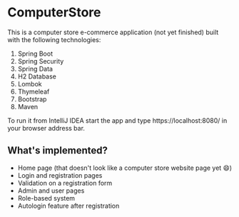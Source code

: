 # ComputerStore
This is a computer store e-commerce application (not yet finished) built with the following technologies:
1. Spring Boot 
2. Spring Security 
3. Spring Data
4. H2 Database
5. Lombok
6. Thymeleaf
7. Bootstrap
8. Maven

To run it from IntelliJ IDEA start the app and type https://localhost:8080/ in your browser address bar.

## What's implemented?
+ Home page (that doesn't look like a computer store website page yet 😄)
+ Login and registration pages
+ Validation on a registration form
+ Admin and user pages
+ Role-based system
+ Autologin feature after registration
